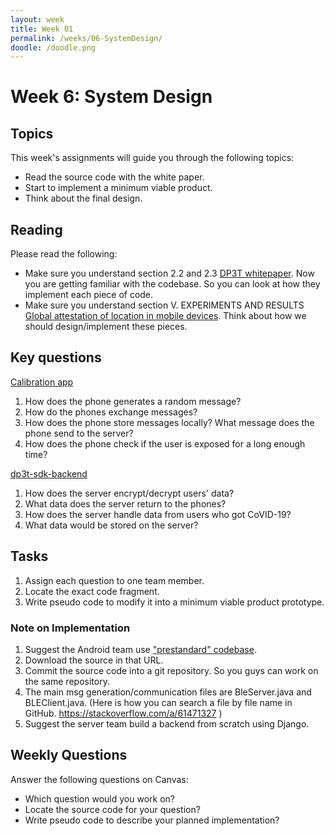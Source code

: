 ```yaml
---
layout: week
title: Week 01
permalink: /weeks/06-SystemDesign/
doodle: /doodle.png
---
```


# Week 6: System Design


## Topics

This week's assignments will guide you through the following topics:
* Read the source code with the white paper.
* Start to implement a minimum viable product.
* Think about the final design.

## Reading

Please read the following:
* Make sure you understand section 2.2 and 2.3 [DP3T whitepaper](https://github.com/DP-3T/documents/blob/master/DP3T%20White%20Paper.pdf). Now you are getting familiar with the codebase. So you can look at how they implement each piece of code. 
*  Make sure you understand section V. EXPERIMENTS AND RESULTS [Global attestation of location in mobile devices](https://ieeexplore.ieee.org/stamp/stamp.jsp?arnumber=7357675). Think about how we should design/implement these pieces.
  

## Key questions

[Calibration app](https://github.com/DP-3T/dp3t-sdk-android) 
1. How does the phone generates a random message? 
2. How do the phones exchange messages?
3. How does the phone store messages locally? What message does the phone send to the server? 
4. How does the phone check if the user is exposed for a long enough time?


[dp3t-sdk-backend](https://github.com/DP-3T/dp3t-sdk-backend)
1. How does the server encrypt/decrypt users' data?
2. What data does the server return to the phones?
3. How does the server handle data from users who got CoVID-19?
4. What data would be stored on the server?

## Tasks

1. Assign each question to one team member. 
2. Locate the exact code fragment.
3. Write pseudo code to modify it into a minimum viable product prototype. 



### Note on Implementation

1. Suggest the Android team use ["prestandard" codebase](https://github.com/DP-3T/dp3t-sdk-android/releases/tag/prestandard). 
2. Download the source in that URL.
3. Commit the source code into a git repository. So you guys can work on the same repository. 
4. The main msg generation/communication files are BleServer.java and BLEClient.java. (Here is how you can search a file by file name in GitHub. https://stackoverflow.com/a/61471327 ) 
5. Suggest the server team build a backend from scratch using Django. 


## Weekly Questions

Answer the following questions on Canvas:

* Which question would you work on?
* Locate the source code for your question?
* Write pseudo code to describe your planned implementation? 
  


